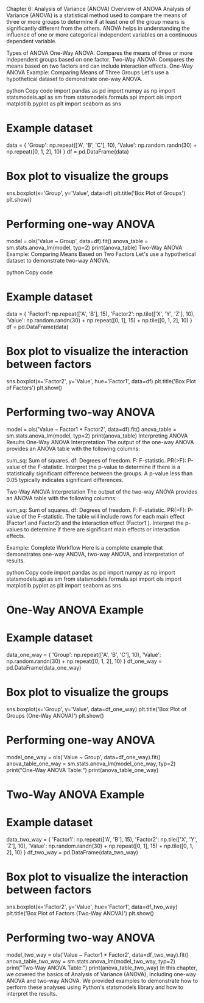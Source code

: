 Chapter 6: Analysis of Variance (ANOVA)
Overview of ANOVA
Analysis of Variance (ANOVA) is a statistical method used to compare the means of three or more groups to determine if at least one of the group means is significantly different from the others. ANOVA helps in understanding the influence of one or more categorical independent variables on a continuous dependent variable.

Types of ANOVA
One-Way ANOVA: Compares the means of three or more independent groups based on one factor.
Two-Way ANOVA: Compares the means based on two factors and can include interaction effects.
One-Way ANOVA
Example: Comparing Means of Three Groups
Let's use a hypothetical dataset to demonstrate one-way ANOVA.

python
Copy code
import pandas as pd
import numpy as np
import statsmodels.api as sm
from statsmodels.formula.api import ols
import matplotlib.pyplot as plt
import seaborn as sns

# Example dataset
data = {
    'Group': np.repeat(['A', 'B', 'C'], 10),
    'Value': np.random.randn(30) + np.repeat([0, 1, 2], 10)
}
df = pd.DataFrame(data)

# Box plot to visualize the groups
sns.boxplot(x='Group', y='Value', data=df)
plt.title('Box Plot of Groups')
plt.show()

# Performing one-way ANOVA
model = ols('Value ~ Group', data=df).fit()
anova_table = sm.stats.anova_lm(model, typ=2)
print(anova_table)
Two-Way ANOVA
Example: Comparing Means Based on Two Factors
Let's use a hypothetical dataset to demonstrate two-way ANOVA.

python
Copy code
# Example dataset
data = {
    'Factor1': np.repeat(['A', 'B'], 15),
    'Factor2': np.tile(['X', 'Y', 'Z'], 10),
    'Value': np.random.randn(30) + np.repeat([0, 1], 15) + np.tile([0, 1, 2], 10)
}
df = pd.DataFrame(data)

# Box plot to visualize the interaction between factors
sns.boxplot(x='Factor2', y='Value', hue='Factor1', data=df)
plt.title('Box Plot of Factors')
plt.show()

# Performing two-way ANOVA
model = ols('Value ~ Factor1 * Factor2', data=df).fit()
anova_table = sm.stats.anova_lm(model, typ=2)
print(anova_table)
Interpreting ANOVA Results
One-Way ANOVA Interpretation
The output of the one-way ANOVA provides an ANOVA table with the following columns:

sum_sq: Sum of squares.
df: Degrees of freedom.
F: F-statistic.
PR(>F): P-value of the F-statistic.
Interpret the p-value to determine if there is a statistically significant difference between the groups. A p-value less than 0.05 typically indicates significant differences.

Two-Way ANOVA Interpretation
The output of the two-way ANOVA provides an ANOVA table with the following columns:

sum_sq: Sum of squares.
df: Degrees of freedom.
F: F-statistic.
PR(>F): P-value of the F-statistic.
The table will include rows for each main effect (Factor1 and Factor2) and the interaction effect (Factor1
). Interpret the p-values to determine if there are significant main effects or interaction effects.

Example: Complete Workflow
Here is a complete example that demonstrates one-way ANOVA, two-way ANOVA, and interpretation of results.

python
Copy code
import pandas as pd
import numpy as np
import statsmodels.api as sm
from statsmodels.formula.api import ols
import matplotlib.pyplot as plt
import seaborn as sns

# One-Way ANOVA Example
# Example dataset
data_one_way = {
    'Group': np.repeat(['A', 'B', 'C'], 10),
    'Value': np.random.randn(30) + np.repeat([0, 1, 2], 10)
}
df_one_way = pd.DataFrame(data_one_way)

# Box plot to visualize the groups
sns.boxplot(x='Group', y='Value', data=df_one_way)
plt.title('Box Plot of Groups (One-Way ANOVA)')
plt.show()

# Performing one-way ANOVA
model_one_way = ols('Value ~ Group', data=df_one_way).fit()
anova_table_one_way = sm.stats.anova_lm(model_one_way, typ=2)
print("One-Way ANOVA Table:")
print(anova_table_one_way)

# Two-Way ANOVA Example
# Example dataset
data_two_way = {
    'Factor1': np.repeat(['A', 'B'], 15),
    'Factor2': np.tile(['X', 'Y', 'Z'], 10),
    'Value': np.random.randn(30) + np.repeat([0, 1], 15) + np.tile([0, 1, 2], 10)
}
df_two_way = pd.DataFrame(data_two_way)

# Box plot to visualize the interaction between factors
sns.boxplot(x='Factor2', y='Value', hue='Factor1', data=df_two_way)
plt.title('Box Plot of Factors (Two-Way ANOVA)')
plt.show()

# Performing two-way ANOVA
model_two_way = ols('Value ~ Factor1 * Factor2', data=df_two_way).fit()
anova_table_two_way = sm.stats.anova_lm(model_two_way, typ=2)
print("Two-Way ANOVA Table:")
print(anova_table_two_way)
In this chapter, we covered the basics of Analysis of Variance (ANOVA), including one-way ANOVA and two-way ANOVA. We provided examples to demonstrate how to perform these analyses using Python's statsmodels library and how to interpret the results.
